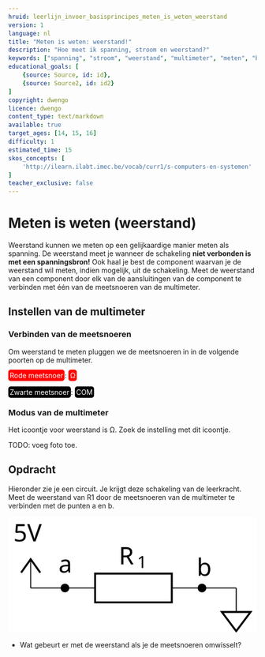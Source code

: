 ```yaml
---
hruid: leerlijn_invoer_basisprincipes_meten_is_weten_weerstand
version: 1
language: nl
title: "Meten is weten: weerstand!"
description: "Hoe meet ik spanning, stroom en weerstand?"
keywords: ["spanning", "stroom", "weerstand", "multimeter", "meten", "basisprincipes", "microcontroller", "µC", "arduino", "dwenguino"]
educational_goals: [
    {source: Source, id: id}, 
    {source: Source2, id: id2}
]
copyright: dwengo
licence: dwengo
content_type: text/markdown
available: true
target_ages: [14, 15, 16]
difficulty: 1
estimated_time: 15
skos_concepts: [
    'http://ilearn.ilabt.imec.be/vocab/curr1/s-computers-en-systemen'
]
teacher_exclusive: false
---
```


# Meten is weten (weerstand)

Weerstand kunnen we meten op een gelijkaardige manier meten als spanning. De weerstand meet je wanneer de schakeling **niet verbonden is met een spanningsbron!** Ook haal je best de component waarvan je de weerstand wil meten, indien mogelijk, uit de schakeling. Meet de weerstand van een component door elk van de aansluitingen van de component te verbinden met één van de meetsnoeren van de multimeter.

## Instellen van de multimeter

### Verbinden van de meetsnoeren

Om weerstand te meten pluggen we de meetsnoeren in in de volgende poorten op de multimeter.

<span style="color: white; background-color: red; padding: 3px; border-radius: 5px; overflow:hidden">Rode meetsnoer</span>: <span style="color: white; background-color: red; padding: 3px; border-radius: 5px; overflow:hidden"> Ω </span><br><br>
<span style="color: white; background-color: black; padding: 3px; border-radius: 5px; overflow:hidden">Zwarte meetsnoer</span>: <span style="color: white; background-color: black; padding: 3px; border-radius: 5px; overflow:hidden">COM</span>

### Modus van de multimeter
Het icoontje voor weerstand is Ω. Zoek de instelling met dit icoontje.

TODO: voeg foto toe.


<div class="dwengo-content assignment">
    <h2 class="title">Opdracht</h2>
    <div class="content">
        <p>
            Hieronder zie je een circuit. Je krijgt deze schakeling van de leerkracht. Meet de weerstand van R1 door de meetsnoeren van de multimeter te verbinden met de punten a en b.
        </p>
        <p>
            <img src="img/diagram_eu.svg"></img>
        </p>
        <ul>
            <li>Wat gebeurt er met de weerstand als je de meetsnoeren omwisselt?</li>
        </ul>
    </div>
</div>


